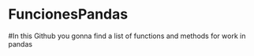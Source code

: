 # FuncionesPandas

#In this Github you gonna find a list of functions and methods for work in pandas
